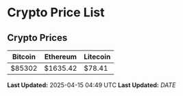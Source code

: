 # Crypto Price List

## Crypto Prices
| Bitcoin | Ethereum | Litecoin |
| ------- | -------- | -------- |
| $85302 | $1635.42 | $78.41 |
**Last Updated:** 2025-04-15 04:49 UTC
**Last Updated:** $DATE$
